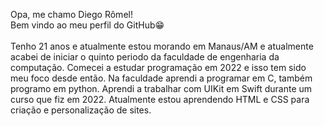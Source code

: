 Opa, me chamo Diego Rômel!<br>
Bem vindo ao meu perfil do GitHub😁<br><br>
Tenho 21 anos e atualmente estou morando em Manaus/AM e atualmente acabei de iniciar o quinto periodo da faculdade de engenharia da computação. Comecei a estudar programação em 2022 e isso tem sido meu foco desde então. Na faculdade aprendi a programar em C, também programo em python. Aprendi a trabalhar com UIKit em Swift durante um curso que fiz em 2022. Atualmente estou aprendendo HTML e CSS para criação e personalização de sites.
